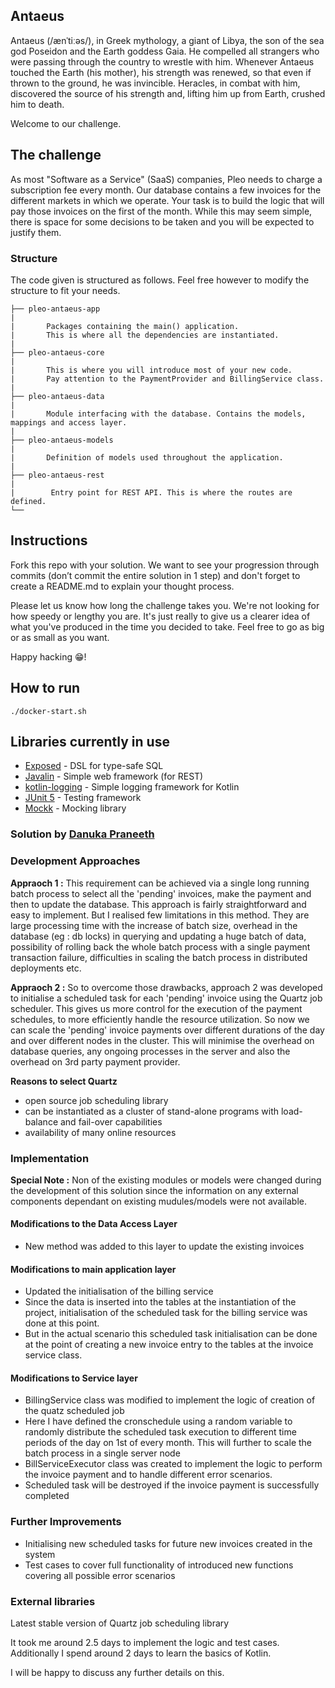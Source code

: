 ## Antaeus

Antaeus (/ænˈtiːəs/), in Greek mythology, a giant of Libya, the son of the sea god Poseidon and the Earth goddess Gaia. He compelled all strangers who were passing through the country to wrestle with him. Whenever Antaeus touched the Earth (his mother), his strength was renewed, so that even if thrown to the ground, he was invincible. Heracles, in combat with him, discovered the source of his strength and, lifting him up from Earth, crushed him to death.

Welcome to our challenge.

## The challenge

As most "Software as a Service" (SaaS) companies, Pleo needs to charge a subscription fee every month. Our database contains a few invoices for the different markets in which we operate. Your task is to build the logic that will pay those invoices on the first of the month. While this may seem simple, there is space for some decisions to be taken and you will be expected to justify them.

### Structure
The code given is structured as follows. Feel free however to modify the structure to fit your needs.
```
├── pleo-antaeus-app
|
|       Packages containing the main() application. 
|       This is where all the dependencies are instantiated.
|
├── pleo-antaeus-core
|
|       This is where you will introduce most of your new code.
|       Pay attention to the PaymentProvider and BillingService class.
|
├── pleo-antaeus-data
|
|       Module interfacing with the database. Contains the models, mappings and access layer.
|
├── pleo-antaeus-models
|
|       Definition of models used throughout the application.
|
├── pleo-antaeus-rest
|
|        Entry point for REST API. This is where the routes are defined.
└──
```

## Instructions
Fork this repo with your solution. We want to see your progression through commits (don’t commit the entire solution in 1 step) and don't forget to create a README.md to explain your thought process.

Please let us know how long the challenge takes you. We're not looking for how speedy or lengthy you are. It's just really to give us a clearer idea of what you've produced in the time you decided to take. Feel free to go as big or as small as you want.

Happy hacking 😁!

## How to run
```
./docker-start.sh
```

## Libraries currently in use
* [Exposed](https://github.com/JetBrains/Exposed) - DSL for type-safe SQL
* [Javalin](https://javalin.io/) - Simple web framework (for REST)
* [kotlin-logging](https://github.com/MicroUtils/kotlin-logging) - Simple logging framework for Kotlin
* [JUnit 5](https://junit.org/junit5/) - Testing framework
* [Mockk](https://mockk.io/) - Mocking library


### Solution by [Danuka Praneeth](https://danukap.com) 


### Development Approaches

**Appraoch 1 :** This requirement can be achieved via a single long running batch process to select all the 'pending' invoices, make the payment and then to update the database. This approach is fairly straightforward and easy to implement. But I realised few limitations in this method. They are large processing time with the increase of batch size, overhead in the database (eg : db locks) in querying and updating a huge batch of data, possibility of rolling back the whole batch process with a single payment transaction failure, difficulties in scaling the batch process in distributed deployments etc.  


**Appraoch 2 :** So to overcome those drawbacks, approach 2 was developed to initialise a scheduled task for each 'pending' invoice using the Quartz job scheduler. This gives us more control for the execution of the payment schedules, to more efficiently handle the resource utilization. So now we can scale the 'pending' invoice payments over different durations of the day and over different nodes in the cluster. This will minimise the overhead on database queries, any ongoing processes in the server and also the overhead on 3rd party payment provider.

**Reasons to select Quartz**
* open source job scheduling library
* can be instantiated as a cluster of stand-alone programs with load-balance and fail-over capabilities
* availability of many online resources 

### Implementation

**Special Note :** Non of the existing modules or models were changed during the development of this solution since the information on any external components dependant on existing mudules/models were not available.  

#### Modifications to the Data Access Layer
- New method was added to this layer to update the existing invoices

#### Modifications to main application layer 
- Updated the initialisation of the billing service
- Since the data is inserted into the tables at the instantiation of the project, initialisation of the scheduled task for the billing service was done at this point. 
- But in the actual scenario this scheduled task initialisation can be done at the point of creating a new invoice entry to the tables at the invoice service class.

#### Modifications to Service layer
- BillingService class was modified to implement the logic of creation of the quatz scheduled job
- Here I have defined the cronschedule using a random variable to randomly distribute the scheduled task execution to different time periods of the day on 1st of every month. This will further to scale the batch process in a single server node
- BillServiceExecutor class was created to implement the logic to perform the invoice payment and to handle different error scenarios.
- Scheduled task will be destroyed if the invoice payment is successfully completed
  
### Further Improvements
- Initialising new scheduled tasks for future new invoices created in the system
- Test cases to cover full functionality of introduced new functions covering all possible error scenarios 


### External libraries

Latest stable version of Quartz job scheduling library


It took me around 2.5 days to implement the logic and test cases. Additionally I spend around 2 days to learn the basics of Kotlin.

I will be happy to discuss any further details on this.
